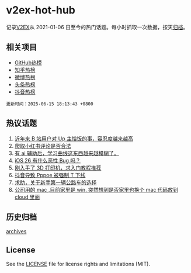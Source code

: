 # v2ex-hot-hub

 记录[V2EX](https://www.v2ex.com/)从 2021-01-06 日至今的热门话题。每小时抓取一次数据，按天[归档](archives)。
 
 ## 相关项目

- [GitHub热榜](https://github.com/lonnyzhang423/github-hot-hub)
- [知乎热榜](https://github.com/lonnyzhang423/zhihu-hot-hub)
- [微博热榜](https://github.com/lonnyzhang423/weibo-hot-hub)
- [头条热榜](https://github.com/lonnyzhang423/toutiao-hot-hub)
- [抖音热榜](https://github.com/lonnyzhang423/douyin-hot-hub)


 `更新时间：2025-06-15 18:13:43 +0800`

## 热议话题

1. [近年来 B 站用户对 Up 主恰饭的事，容忍度越来越高](https://www.v2ex.com/t/1138643)
1. [爬取小红书评论是否合法](https://www.v2ex.com/t/1138599)
1. [有 ai 辅助后，学习曲线这东西越来越模糊了。](https://www.v2ex.com/t/1138632)
1. [iOS 26 有什么恶性 Bug 吗？](https://www.v2ex.com/t/1138653)
1. [刚入手了 3D 打印机，求入门教程推荐](https://www.v2ex.com/t/1138639)
1. [抖音导致 Pppoe 被强制 T 下线](https://www.v2ex.com/t/1138608)
1. [求助，关于新手第一辆公路车的选择](https://www.v2ex.com/t/1138618)
1. [公司用的 mac ,目前家里是 win. 突然想到是否家里也换个 mac 代码放到 cloud 里面](https://www.v2ex.com/t/1138628)

## 历史归档

[archives](archives)

## License

See the [LICENSE](LICENSE) file for license rights and limitations (MIT).
